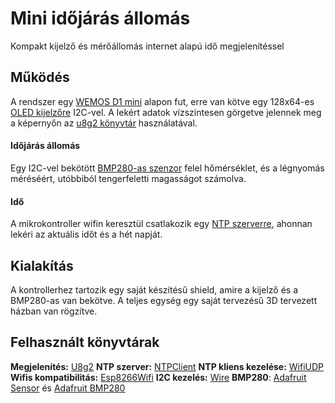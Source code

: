 # Mini időjárás állomás
Kompakt kijelző és mérőállomás internet alapú idő megjelenítéssel

## Működés
A rendszer egy [WEMOS D1 mini](https://3dwarehouse.sketchup.com/model/b3c9daa8-2c69-4b6d-b22c-631123883484/Wemos-D1-mini-V210-ESP8266?hl=hu) alapon fut, erre van kötve egy 128x64-es [OLED kijelzőre](http://www.lcdwiki.com/res/MC130GX_VX/1.3inch_IIC_OLED_Module_MC130GX&MC130VX_User_Manual_EN.pdf) I2C-vel. A lekért adatok vízszintesen görgetve jelennek meg a képernyőn az [u8g2 könyvtár](https://github.com/olikraus/u8g2) használatával.

#### Időjárás állomás
Egy I2C-vel bekötött [BMP280-as szenzor](https://www.pcb-hero.com/products/hw-611-bmp280-3-3-digital-barometric-pressure-altitude-sensor) felel hőmérséklet, és a légnyomás méréséért, utóbbiból tengerfeletti magasságot számolva.
#### Idő
A mikrokontroller wifin keresztül csatlakozik egy [NTP szerverre](https://www.ntppool.org/hu/), ahonnan lekéri az aktuális időt és a hét napját.

## Kialakítás
A kontrollerhez tartozik egy saját készítésű shield, amire a kijelző és a BMP280-as van bekötve. A teljes egység egy saját tervezésű 3D tervezett házban van rögzítve.

## Felhasznált könyvtárak
**Megjelenítés:** [U8g2](https://github.com/olikraus/u8g2)
**NTP szerver:** [NTPClient](https://github.com/arduino-libraries/NTPClient)
**NTP kliens kezelése:** [WifiUDP](https://github.com/esp8266/Arduino/blob/master/libraries/ESP8266WiFi/src/WiFiUdp.h)
**Wifis kompatibilitás:** [Esp8266Wifi](https://github.com/esp8266/Arduino/tree/master/libraries/ESP8266WiFi)
**I2C kezelés:** [Wire](https://github.com/esp8266/Arduino/blob/master/libraries/Wire/Wire.h)
**BMP280**: [Adafruit Sensor](https://github.com/adafruit/Adafruit_Sensor) és [Adafruit BMP280](https://github.com/adafruit/Adafruit_BMP280_Library)
